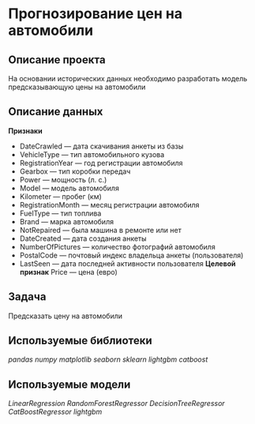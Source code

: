 # Прогнозирование цен на автомобили

## Описание проекта
На основании исторических данных необходимо разработать модель предсказывающую цены на автомобили
## Описание данных
**Признаки**
- DateCrawled — дата скачивания анкеты из базы
- VehicleType — тип автомобильного кузова
- RegistrationYear — год регистрации автомобиля
- Gearbox — тип коробки передач
- Power — мощность (л. с.)
- Model — модель автомобиля
- Kilometer — пробег (км)
- RegistrationMonth — месяц регистрации автомобиля
- FuelType — тип топлива
- Brand — марка автомобиля
- NotRepaired — была машина в ремонте или нет
- DateCreated — дата создания анкеты
- NumberOfPictures — количество фотографий автомобиля
- PostalCode — почтовый индекс владельца анкеты (пользователя)
- LastSeen — дата последней активности пользователя
**Целевой признак**
Price — цена (евро)
## Задача
Предсказать цену на автомобили
## Используемые библиотеки
*pandas* *numpy* *matplotlib* *seaborn* *sklearn* *lightgbm* *catboost*
## Используемые модели
*LinearRegression* *RandomForestRegressor* *DecisionTreeRegressor* *CatBoostRegressor* *lightgbm*



